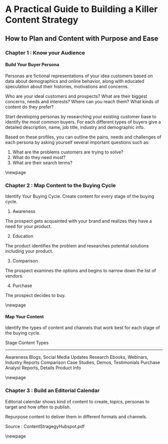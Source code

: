 # A Practical Guide to Building a Killer Content Strategy #

## How to Plan and Content with Purpose and Ease ##

### Chapter 1 : Know your Audience ###

#### Build Your Buyer Persona ####

Personas are fictional representations of your idea customers based on data about demographics and online behavior, along with educated speculation about their histories, motivations and concerns.

Who are your ideal customers and prospects?
What are their biggest concerns, needs and interests?
Where can you reach them?
What kinds of content do they prefer?

Start developing personas by researching your existing customer base to identify the most common buyers. For each different types of buyers give a detailed description, name, job title, industry and demographic info.

Based on these profiles, you can outline the pains, needs and challenges of each persona by asking yourself several important questions such as:

1. What are the problems customers are trying to solve?
2. What do they need most?
3. What are their search terms?

\newpage

### Chapter 2 : Map Content to the Buying Cycle ###

Identify Your Buying Cycle. Create content for every stage of the buying cycle.

1. Awareness

The prospect gets acquainted with your brand and realizes they have a need for your product.
 
2. Education

The product identifies the problem and researches potential solutions including your product.

3. Comparison

The prospect examines the options and begins to narrow down the list of vendors.

4. Purchase

The prospect decides to buy.

\newpage

#### Map Your Content ####

Identify the types of content and channels that work best for each stage of the buying cycle. 


Stage         Content Types       								 
------------  ------------------------------ 
Awareness     Blogs, Social Media Updates
Research      Ebooks, Webinars, Industry Reports
Comparison    Case Studies, Demos, Testimonials
Purchase      Analyst Reports, Details Product Info

\newpage

### Chapter 3 : Build an Editorial Calendar ###

Editorial calendar shows kind of content to create, topics, personas to target and how often to publish.

Repurpose content to deliver them in different formats and channels.

Source : ContentStragegyHubspot.pdf

\newpage
